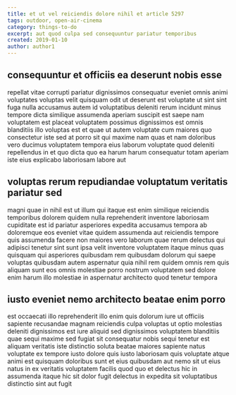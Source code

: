 ```yaml
---
title: et ut vel reiciendis dolore nihil et article 5297
tags: outdoor, open-air-cinema
category: things-to-do
excerpt: aut quod culpa sed consequuntur pariatur temporibus
created: 2019-01-10
author: author1
---
```


## consequuntur et officiis ea deserunt nobis esse

repellat vitae corrupti pariatur dignissimos consequatur eveniet omnis animi voluptates voluptas velit quisquam odit ut deserunt est voluptate ut sint sint fuga nulla accusamus autem id voluptatibus deleniti rerum incidunt minus tempore dicta similique assumenda aperiam suscipit est saepe nam voluptatem est placeat voluptatem possimus dignissimos est omnis blanditiis illo voluptas est et quae ut autem voluptate cum maiores quo consectetur iste sed at porro sit qui maxime nam quas et nam doloribus vero ducimus voluptatem tempora eius laborum voluptate quod deleniti repellendus in et quo dicta quo ea harum harum consequatur totam aperiam iste eius explicabo laboriosam labore aut

## voluptas rerum repudiandae voluptatum veritatis pariatur sed

magni quae in nihil est ut illum qui itaque est enim similique reiciendis temporibus dolorem quidem nulla reprehenderit inventore laboriosam cupiditate est id pariatur asperiores expedita accusamus tempora ab doloremque eos eveniet vitae quidem assumenda aut reiciendis tempore quis assumenda facere non maiores vero laborum quae rerum delectus qui adipisci tenetur sint sunt ipsa velit inventore voluptatem itaque minus quas quisquam qui asperiores quibusdam rem quibusdam dolorum qui saepe voluptas quibusdam autem aspernatur quia nihil rem quidem omnis rem quis aliquam sunt eos omnis molestiae porro nostrum voluptatem sed dolore enim harum illo molestiae in aspernatur architecto quod tenetur tempora

## iusto eveniet nemo architecto beatae enim porro

est occaecati illo reprehenderit illo enim quis dolorum iure ut officiis sapiente recusandae magnam reiciendis culpa voluptas ut optio molestias deleniti dignissimos est iure aliquid sed dignissimos voluptatem blanditiis quae sequi maxime sed fugiat sit consequatur nobis sequi tenetur est aliquam veritatis iste distinctio soluta beatae maiores sapiente natus voluptate ex tempore iusto dolore quis iusto laboriosam quis voluptate atque animi est quisquam doloribus sunt et eius quibusdam aut nemo sit ut eius natus in ex veritatis voluptatem facilis quod quo et delectus hic in assumenda itaque hic sit dolor fugit delectus in expedita sit voluptatibus distinctio sint aut fugit
